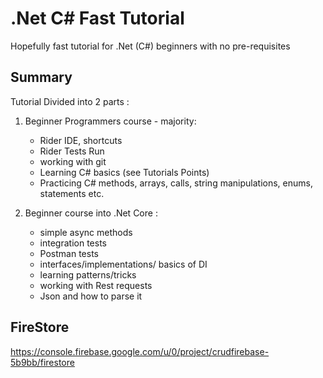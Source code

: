 # .Net C# Fast Tutorial

Hopefully fast tutorial for .Net (C#) beginners with no pre-requisites

## Summary

Tutorial Divided into 2 parts :

1) Beginner Programmers course - majority:
    - Rider IDE, shortcuts
    - Rider Tests Run
    - working with git
    - Learning C# basics  (see Tutorials Points)
    - Practicing C# methods, arrays, calls, string manipulations, enums, statements etc.
    
2) Beginner course into .Net Core :
    - simple async methods
    - integration tests
    - Postman tests
    - interfaces/implementations/ basics of DI
    - learning patterns/tricks
    - working with Rest requests
    - Json and how to parse it


## FireStore

https://console.firebase.google.com/u/0/project/crudfirebase-5b9bb/firestore


 
